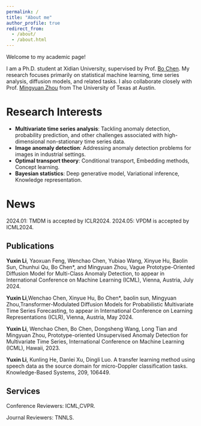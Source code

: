 ```yaml
---
permalink: /
title: "About me"
author_profile: true
redirect_from: 
  - /about/
  - /about.html
---
```

Welcome to my academic page!

I am a Ph.D. student at Xidian University, supervised by Prof. [Bo Chen](https://web.xidian.edu.cn/bchen/). My research focuses primarily on statistical machine learning, time series analysis, diffusion models, and related tasks. I also collaborate closely with Prof. [Mingyuan Zhou](https://mingyuanzhou.github.io) from The University of Texas at Austin.

Research Interests
======
* **Multivariate time series analysis**:  Tackling anomaly detection, probability prediction, and other challenges associated with high-dimensional non-stationary time series data.
* **Image anomaly detection**: Addressing anomaly detection problems for images in industrial settings.
* **Optimal transport theory**: Conditional transport, Embedding methods, Concept learning.
* **Bayesian statistics**: Deep generative model, Variational inference, Knowledge representation.

News
======
2024.01: TMDM is accepted by ICLR2024.
2024.05: VPDM is accepted by ICML2024.

Publications
------

**Yuxin Li**, Yaoxuan Feng, Wenchao Chen, Yubiao Wang, Xinyue Hu, Baolin Sun, Chunhui Qu, Bo Chen*, and Mingyuan Zhou, Vague Prototype-Oriented Diffusion Model for Multi-Class Anomaly Detection, to appear in International Conference on Machine Learning (ICML), Vienna, Austria, July 2024.

**Yuxin Li**,Wenchao Chen, Xinyue Hu, Bo Chen*, baolin sun, Mingyuan Zhou,Transformer-Modulated Diffusion Models for Probabilistic Multivariate Time Series Forecasting, to appear in International Conference on Learning Representations (ICLR), Vienna, Austria, May 2024.

**Yuxin Li**, Wenchao Chen, Bo Chen, Dongsheng Wang, Long Tian and Mingyuan Zhou, Prototype-oriented Unsupervised Anomaly Detection for Multivariate Time Series, International Conference on Machine Learning (ICML), Hawaii, 2023.

**Yuxin Li**, Kunling He, Danlei Xu, Dingli Luo. A transfer learning method using speech data as the source domain for micro-Doppler classification tasks. Knowledge-Based Systems, 209, 106449.


Services
------
Conference Reviewers:
ICML,CVPR.

Journal Reviewers:
TNNLS.

